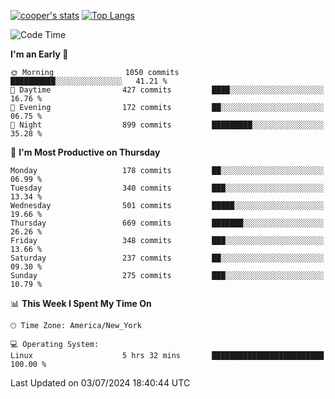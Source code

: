 [![cooper's stats](https://github-readme-stats-l2ak-km2n59e3j-coopjzs-projects.vercel.app/api?username=coopjz&count_private=true)](https://github.com/coopjz/github-readme-stats)
[![Top Langs](https://github-readme-stats-l2ak-km2n59e3j-coopjzs-projects.vercel.app/api/top-langs/?username=coopjz&count_private=true&langs_count=8&layout=compact&&hide=C)](https://github.com/coopjz/github-readme-stats)
<!--START_SECTION:waka-->
![Code Time](http://img.shields.io/badge/Code%20Time-47%20hrs%2056%20mins-blue)

**I'm an Early 🐤** 

```text
🌞 Morning                1050 commits        ██████████░░░░░░░░░░░░░░░   41.21 % 
🌆 Daytime                427 commits         ████░░░░░░░░░░░░░░░░░░░░░   16.76 % 
🌃 Evening                172 commits         ██░░░░░░░░░░░░░░░░░░░░░░░   06.75 % 
🌙 Night                  899 commits         █████████░░░░░░░░░░░░░░░░   35.28 % 
```
📅 **I'm Most Productive on Thursday** 

```text
Monday                   178 commits         ██░░░░░░░░░░░░░░░░░░░░░░░   06.99 % 
Tuesday                  340 commits         ███░░░░░░░░░░░░░░░░░░░░░░   13.34 % 
Wednesday                501 commits         █████░░░░░░░░░░░░░░░░░░░░   19.66 % 
Thursday                 669 commits         ███████░░░░░░░░░░░░░░░░░░   26.26 % 
Friday                   348 commits         ███░░░░░░░░░░░░░░░░░░░░░░   13.66 % 
Saturday                 237 commits         ██░░░░░░░░░░░░░░░░░░░░░░░   09.30 % 
Sunday                   275 commits         ███░░░░░░░░░░░░░░░░░░░░░░   10.79 % 
```


📊 **This Week I Spent My Time On** 

```text
🕑︎ Time Zone: America/New_York

💻 Operating System: 
Linux                    5 hrs 32 mins       █████████████████████████   100.00 % 
```


 Last Updated on 03/07/2024 18:40:44 UTC
<!--END_SECTION:waka-->
